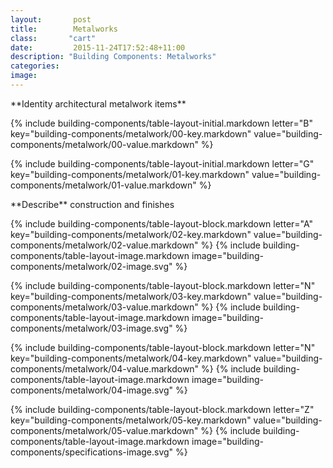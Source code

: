 ```yaml
---
layout:       post
title:        Metalworks
class:       "cart"
date:         2015-11-24T17:52:48+11:00
description: "Building Components: Metalworks"
categories:      
image:        
---
```

<div id="building-components">

<dl>

<div markdown="1" class="building-components-title">
<span class="transform-to-uppercase">**Identity architectural metalwork items**</span>
</div>

{% include building-components/table-layout-initial.markdown letter="B" key="building-components/metalwork/00-key.markdown" value="building-components/metalwork/00-value.markdown" %}

{% include building-components/table-layout-initial.markdown letter="G" key="building-components/metalwork/01-key.markdown" value="building-components/metalwork/01-value.markdown" %}

<div markdown="1" class="building-components-title">
<span class="transform-to-uppercase">**Describe** construction and finishes</span>
</div>

{% include building-components/table-layout-block.markdown letter="A" key="building-components/metalwork/02-key.markdown" value="building-components/metalwork/02-value.markdown"  %}
{% include building-components/table-layout-image.markdown image="building-components/metalwork/02-image.svg" %}

{% include building-components/table-layout-block.markdown letter="N" key="building-components/metalwork/03-key.markdown" value="building-components/metalwork/03-value.markdown"  %}
{% include building-components/table-layout-image.markdown image="building-components/metalwork/03-image.svg" %}

{% include building-components/table-layout-block.markdown letter="N" key="building-components/metalwork/04-key.markdown" value="building-components/metalwork/04-value.markdown"  %}
{% include building-components/table-layout-image.markdown image="building-components/metalwork/04-image.svg" %}

{% include building-components/table-layout-block.markdown letter="Z" key="building-components/metalwork/05-key.markdown" value="building-components/metalwork/05-value.markdown"  %}
{% include building-components/table-layout-image.markdown image="building-components/specifications-image.svg" %}

</dl>
</div>